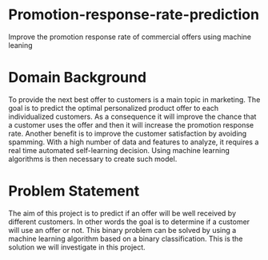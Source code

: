 # Promotion-response-rate-prediction
Improve the promotion response rate of commercial offers using machine leaning

# Domain Background
To provide the next best offer to customers is a main topic in marketing. The goal is to predict the
optimal personalized product offer to each individualized customers. As a consequence it will improve
the chance that a customer uses the offer and then it will increase the promotion response rate. Another
benefit is to improve the customer satisfaction by avoiding spamming.
With a high number of data and features to analyze, it requires a real time automated self-learning
decision. Using machine learning algorithms is then necessary to create such model.

# Problem Statement
The aim of this project is to predict if an offer will be well received by different customers. In other
words the goal is to determine if a customer will use an offer or not.
This binary problem can be solved by using a machine learning algorithm based on a binary
classification. This is the solution we will investigate in this project.
